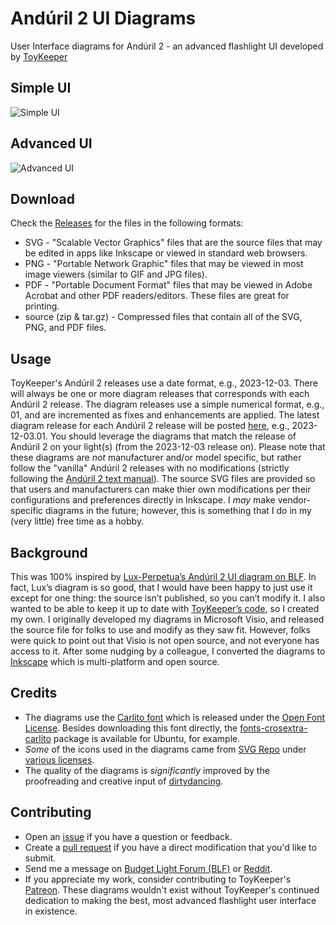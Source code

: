 # Andúril 2 UI Diagrams
User Interface diagrams for Andúril 2 - an advanced flashlight UI developed by [ToyKeeper](https://github.com/ToyKeeper)

## Simple UI
![Simple UI](https://github.com/containerfan/anduril2-diagrams/blob/main/export/Anduril2_Simple.png "Simple UI")

## Advanced UI
![Advanced UI](https://github.com/containerfan/anduril2-diagrams/blob/main/export/Anduril2_Advanced.png "Advanced UI")

## Download
Check the [Releases](https://github.com/containerfan/anduril2-diagrams/releases) for the files in the following formats:
- SVG - "Scalable Vector Graphics" files that are the source files that may be edited in apps like Inkscape or viewed in standard web browsers.
- PNG - "Portable Network Graphic" files that may be viewed in most image viewers (similar to GIF and JPG files).
- PDF - "Portable Document Format" files that may be viewed in Adobe Acrobat and other PDF readers/editors. These files are great for printing.
- source (zip & tar.gz) - Compressed files that contain all of the SVG, PNG, and PDF files.

## Usage
ToyKeeper's Andúril 2 releases use a date format, e.g., 2023-12-03. There will always be one or more diagram releases that corresponds with each Andúril 2 release. The diagram releases use a simple numerical format, e.g., 01, and are incremented as fixes and enhancements are applied. The latest diagram release for each Andúril 2 release will be posted [here](https://github.com/containerfan/anduril2-diagrams/releases), e.g., 2023-12-03.01. You should leverage the diagrams that match the release of Andúril 2 on your light(s) (from the 2023-12-03 release on). Please note that these diagrams are *not* manufacturer and/or model specific, but rather follow the "vanilla" Andúril 2 releases with no modifications (strictly following the [Andúril 2 text manual](https://github.com/ToyKeeper/anduril/blob/trunk/docs/anduril-manual.md)). The source SVG files are provided so that users and manufacturers can make thier own modifications per their configurations and preferences directly in Inkscape. I *may* make vendor-specific diagrams in the future; however, this is something that I do in my (very little) free time as a hobby.

## Background
This was 100% inspired by [Lux-Perpetua’s Andúril 2 UI diagram on BLF](https://budgetlightforum.com/node/76941). In fact, Lux’s diagram is so good, that I would have been happy to just use it except for one thing: the source isn’t published, so you can’t modify it. I also wanted to be able to keep it up to date with [ToyKeeper’s code](https://github.com/ToyKeeper/anduril), so I created my own. I originally developed my diagrams in Microsoft Visio, and released the source file for folks to use and modify as they saw fit. However, folks were quick to point out that Visio is not open source, and not everyone has access to it. After some nudging by a colleague, I converted the diagrams to [Inkscape](https://inkscape.org/) which is multi-platform and open source.

## Credits
- The diagrams use the [Carlito font](https://fonts.google.com/specimen/Carlito) which is released under the [Open Font License](https://openfontlicense.org/). Besides downloading this font directly, the [fonts-crosextra-carlito](https://packages.ubuntu.com/fonts-crosextra-carlito) package is available for Ubuntu, for example.
- *Some* of the icons used in the diagrams came from [SVG Repo](https://www.svgrepo.com/) under [various licenses](https://www.svgrepo.com/page/licensing/).
- The quality of the diagrams is *significantly* improved by the proofreading and creative input of [dirtydancing](https://github.com/dirtydancing).

## Contributing
- Open an [issue](https://github.com/containerfan/anduril2-diagrams/issues) if you have a question or feedback.
- Create a [pull request](https://github.com/containerfan/anduril2-diagrams/pulls) if you have a direct modification that you'd like to submit.
- Send me a message on [Budget Light Forum (BLF)](https://budgetlightforum.com/u/containerfan) or [Reddit](https://www.reddit.com/user/containerfan).
- If you appreciate my work, consider contributing to ToyKeeper's [Patreon](https://patreon.com/ToyKeeper). These diagrams wouldn't exist without ToyKeeper's continued dedication to making the best, most advanced flashlight user interface in existence.
